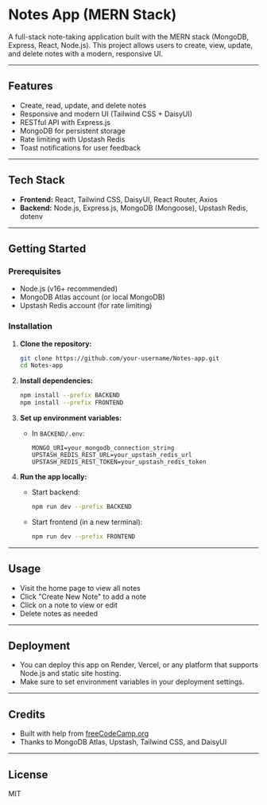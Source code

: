 # Notes App (MERN Stack)

A full-stack note-taking application built with the MERN stack (MongoDB, Express, React, Node.js). This project allows users to create, view, update, and delete notes with a modern, responsive UI.

---

## Features
- Create, read, update, and delete notes
- Responsive and modern UI (Tailwind CSS + DaisyUI)
- RESTful API with Express.js
- MongoDB for persistent storage
- Rate limiting with Upstash Redis
- Toast notifications for user feedback

---

## Tech Stack
- **Frontend:** React, Tailwind CSS, DaisyUI, React Router, Axios
- **Backend:** Node.js, Express.js, MongoDB (Mongoose), Upstash Redis, dotenv

---

## Getting Started

### Prerequisites
- Node.js (v16+ recommended)
- MongoDB Atlas account (or local MongoDB)
- Upstash Redis account (for rate limiting)

### Installation

1. **Clone the repository:**
   ```bash
   git clone https://github.com/your-username/Notes-app.git
   cd Notes-app
   ```

2. **Install dependencies:**
   ```bash
   npm install --prefix BACKEND
   npm install --prefix FRONTEND
   ```

3. **Set up environment variables:**
   - In `BACKEND/.env`:
     ```env
     MONGO_URI=your_mongodb_connection_string
     UPSTASH_REDIS_REST_URL=your_upstash_redis_url
     UPSTASH_REDIS_REST_TOKEN=your_upstash_redis_token
     ```

4. **Run the app locally:**
   - Start backend:
     ```bash
     npm run dev --prefix BACKEND
     ```
   - Start frontend (in a new terminal):
     ```bash
     npm run dev --prefix FRONTEND
     ```

---

## Usage
- Visit the home page to view all notes
- Click "Create New Note" to add a note
- Click on a note to view or edit
- Delete notes as needed

---

## Deployment
- You can deploy this app on Render, Vercel, or any platform that supports Node.js and static site hosting.
- Make sure to set environment variables in your deployment settings.

---

## Credits
- Built with help from [freeCodeCamp.org](https://www.freecodecamp.org/)
- Thanks to MongoDB Atlas, Upstash, Tailwind CSS, and DaisyUI

---

## License
MIT
